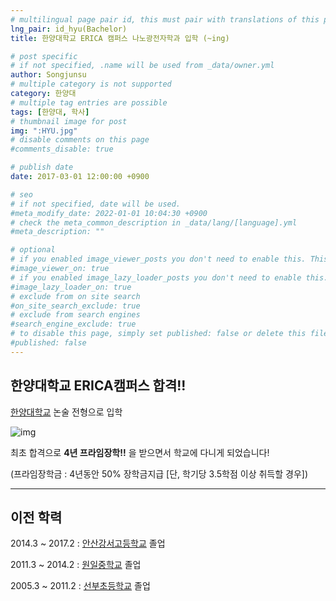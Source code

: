 ```yaml
---
# multilingual page pair id, this must pair with translations of this page. (This name must be unique)
lng_pair: id_hyu(Bachelor)
title: 한양대학교 ERICA 캠퍼스 나노광전자학과 입학 (~ing)

# post specific
# if not specified, .name will be used from _data/owner.yml
author: Songjunsu
# multiple category is not supported
category: 한양대
# multiple tag entries are possible
tags: [한양대, 학사]
# thumbnail image for post
img: ":HYU.jpg"
# disable comments on this page
#comments_disable: true

# publish date
date: 2017-03-01 12:00:00 +0900

# seo
# if not specified, date will be used.
#meta_modify_date: 2022-01-01 10:04:30 +0900
# check the meta_common_description in _data/lang/[language].yml
#meta_description: ""

# optional
# if you enabled image_viewer_posts you don't need to enable this. This is only if image_viewer_posts = false
#image_viewer_on: true
# if you enabled image_lazy_loader_posts you don't need to enable this. This is only if image_lazy_loader_posts = false
#image_lazy_loader_on: true
# exclude from on site search
#on_site_search_exclude: true
# exclude from search engines
#search_engine_exclude: true
# to disable this page, simply set published: false or delete this file
#published: false
---
```

<!-- outline-start -->
## 한양대학교 ERICA캠퍼스 합격!!

[한양대학교](https://www.hanyang.ac.kr/#none) 논술 전형으로 입학

![img](:hyu_pass.png)

최초 합격으로 **4년 프라임장학!!** 을 받으면서 학교에 다니게 되었습니다!

(프라임장학금 : 4년동안 50% 장학금지급 [단, 학기당 3.5학점 이상 취득할 경우])

***

## 이전 학력
2014.3 ~ 2017.2 : [안산강서고등학교](https://asgs.hs.kr/home/index.do) 졸업

2011.3 ~ 2014.2 : [원일중학교](https://ko.wikipedia.org/wiki/%EC%9B%90%EC%9D%BC%EC%A4%91%ED%95%99%EA%B5%90) 졸업

2005.3 ~ 2011.2 : [선부초등학교](https://ko.wikipedia.org/wiki/%EC%84%A0%EB%B6%80%EC%B4%88%EB%93%B1%ED%95%99%EA%B5%90) 졸업

